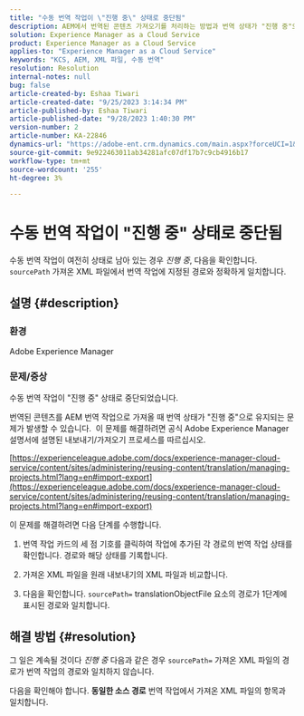 ```yaml
---
title: "수동 번역 작업이 \"진행 중\" 상태로 중단됨"
description: AEM에서 번역된 콘텐츠 가져오기를 처리하는 방법과 번역 상태가 "진행 중"으로 고정되는 이유를 알아봅니다.
solution: Experience Manager as a Cloud Service
product: Experience Manager as a Cloud Service
applies-to: "Experience Manager as a Cloud Service"
keywords: "KCS, AEM, XML 파일, 수동 번역"
resolution: Resolution
internal-notes: null
bug: false
article-created-by: Eshaa Tiwari
article-created-date: "9/25/2023 3:14:34 PM"
article-published-by: Eshaa Tiwari
article-published-date: "9/28/2023 1:40:30 PM"
version-number: 2
article-number: KA-22846
dynamics-url: "https://adobe-ent.crm.dynamics.com/main.aspx?forceUCI=1&pagetype=entityrecord&etn=knowledgearticle&id=7ee83c3b-b65b-ee11-be6f-6045bd006704"
source-git-commit: 9e922463011ab34281afc07df17b7c9cb4916b17
workflow-type: tm+mt
source-wordcount: '255'
ht-degree: 3%

---
```


# 수동 번역 작업이 &quot;진행 중&quot; 상태로 중단됨


수동 번역 작업이 여전히 상태로 남아 있는 경우 *진행 중*, 다음을 확인합니다. `sourcePath` 가져온 XML 파일에서 번역 작업에 지정된 경로와 정확하게 일치합니다.

## 설명 {#description}


### <b>환경</b>

Adobe Experience Manager



### <b>문제/증상</b>

수동 번역 작업이 &quot;진행 중&quot; 상태로 중단되었습니다.



번역된 콘텐츠를 AEM 번역 작업으로 가져올 때 번역 상태가 &quot;진행 중&quot;으로 유지되는 문제가 발생할 수 있습니다.  이 문제를 해결하려면 공식 Adobe Experience Manager 설명서에 설명된 내보내기/가져오기 프로세스를 따르십시오.



[https://experienceleague.adobe.com/docs/experience-manager-cloud-service/content/sites/administering/reusing-content/translation/managing-projects.html?lang=en#import-export](https://experienceleague.adobe.com/docs/experience-manager-cloud-service/content/sites/administering/reusing-content/translation/managing-projects.html?lang=en#import-export)



이 문제를 해결하려면 다음 단계를 수행합니다.



1. 번역 작업 카드의 세 점 기호를 클릭하여 작업에 추가된 각 경로의 번역 작업 상태를 확인합니다. 경로와 해당 상태를 기록합니다.

2. 가져온 XML 파일을 원래 내보내기의 XML 파일과 비교합니다.

3. 다음을 확인합니다. `sourcePath=` translationObjectFile 요소의 경로가 1단계에 표시된 경로와 일치합니다.




## 해결 방법 {#resolution}


그 일은 계속될 것이다 *진행 중* 다음과 같은 경우 `sourcePath=` 가져온 XML 파일의 경로가 번역 작업의 경로와 일치하지 않습니다.

다음을 확인해야 합니다. <b>동일한 소스 경로</b> 번역 작업에서 가져온 XML 파일의 항목과 일치합니다.
